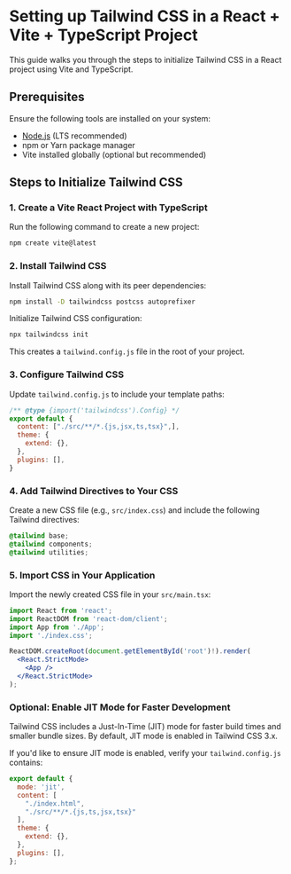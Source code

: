 # Setting up Tailwind CSS in a React + Vite + TypeScript Project

This guide walks you through the steps to initialize Tailwind CSS in a React project using Vite and TypeScript.

## Prerequisites

Ensure the following tools are installed on your system:

- [Node.js](https://nodejs.org/) (LTS recommended)
- npm or Yarn package manager
- Vite installed globally (optional but recommended)

## Steps to Initialize Tailwind CSS

### 1. Create a Vite React Project with TypeScript

Run the following command to create a new project:

```bash
npm create vite@latest 
```

### 2. Install Tailwind CSS

Install Tailwind CSS along with its peer dependencies:

```bash
npm install -D tailwindcss postcss autoprefixer
```

Initialize Tailwind CSS configuration:

```bash
npx tailwindcss init
```

This creates a `tailwind.config.js` file in the root of your project.

### 3. Configure Tailwind CSS

Update `tailwind.config.js` to include your template paths:

```js
/** @type {import('tailwindcss').Config} */
export default {
  content: ["./src/**/*.{js,jsx,ts,tsx}",],
  theme: {
    extend: {},
  },
  plugins: [],
}
```

### 4. Add Tailwind Directives to Your CSS

Create a new CSS file (e.g., `src/index.css`) and include the following Tailwind directives:

```css
@tailwind base;
@tailwind components;
@tailwind utilities;
```

### 5. Import CSS in Your Application

Import the newly created CSS file in your `src/main.tsx`:

```jsx
import React from 'react';
import ReactDOM from 'react-dom/client';
import App from './App';
import './index.css';

ReactDOM.createRoot(document.getElementById('root')!).render(
  <React.StrictMode>
    <App />
  </React.StrictMode>
);
```

### Optional: Enable JIT Mode for Faster Development

Tailwind CSS includes a Just-In-Time (JIT) mode for faster build times and smaller bundle sizes. By default, JIT mode is enabled in Tailwind CSS 3.x.

If you'd like to ensure JIT mode is enabled, verify your `tailwind.config.js` contains:

```js
export default {
  mode: 'jit',
  content: [
    "./index.html",
    "./src/**/*.{js,ts,jsx,tsx}"
  ],
  theme: {
    extend: {},
  },
  plugins: [],
};
```
